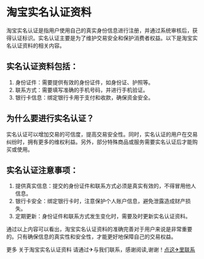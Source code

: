 # 淘宝实名认证资料

淘宝实名认证是指用户使用自己的真实身份信息进行注册，并通过系统审核后，获得认证标识。实名认证主要是为了维护交易安全和保护消费者权益。以下是淘宝实名认证资料的相关内容。

## 实名认证资料包括：

1. 身份证件：需要提供有效的身份证件，如身份证、护照等。
2. 联系方式：需要填写准确的手机号码，并进行手机验证。
3. 银行卡信息：绑定银行卡用于支付和收款，确保资金安全。

## 为什么要进行实名认证？

实名认证可以增加交易的可信度，提高交易安全性。同时，实名认证的用户在交易纠纷时，拥有更多的维权利益。另外，部分特殊商品或服务需要实名认证后才能购买或使用。

## 实名认证注意事项：

1. 提供真实信息：提交的身份证件和联系方式必须是真实有效的，不得冒用他人信息。
2. 银行卡安全：绑定银行卡时，注意保护个人账户信息，避免泄露造成财产损失。
3. 定期更新：身份证件和联系方式发生变化时，需要及时更新实名认证资料。

通过以上内容可以看出，淘宝实名认证资料的准确完善对于用户来说是非常重要的。只有确保信息的真实性和安全性，才能更好地保障自己的交易权益。

更多 关于淘宝实名认证资料 请通过✈与我们联系，感谢阅读,谢谢！[点这✈里联系](https://gg.k02.cc)